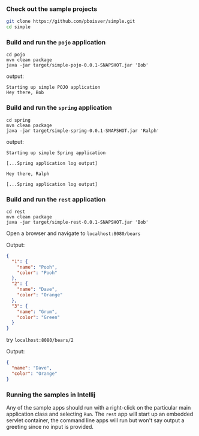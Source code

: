 ### Check out the sample projects

```bash
git clone https://github.com/pboisver/simple.git
cd simple

```
### Build and run the `pojo` application

```
cd pojo
mvn clean package
java -jar target/simple-pojo-0.0.1-SNAPSHOT.jar 'Bob'
```

output:
```
Starting up simple POJO application
Hey there, Bob
```

### Build and run the `spring` application

```
cd spring
mvn clean package
java -jar target/simple-spring-0.0.1-SNAPSHOT.jar 'Ralph'
```

output:
```
Starting up simple Spring application  
  
[...Spring application log output]   
  
Hey there, Ralph   
  
[...Spring application log output]
```

### Build and run the `rest` application

```
cd rest
mvn clean package
java -jar target/simple-rest-0.0.1-SNAPSHOT.jar 'Bob'
```

Open a browser and navigate to `localhost:8080/bears`

Output:

```json
{
  "1": {
    "name": "Pooh",
    "color": "Pooh"
  },
  "2": {
    "name": "Dave",
    "color": "Orange"
  },
  "3": {
    "name": "Grum",
    "color": "Green"
  }
}
```
try `localhost:8080/bears/2`

Output: 

```json
{
  "name": "Dave",
  "color": "Orange"
}
```

### Running the samples in Intellij

Any of the sample apps should run with a right-click on the particular main application class and selecting `Run`. The `rest` app will start up an embedded servlet container, the command line apps will run but won't say output a greeting since no input is provided.
